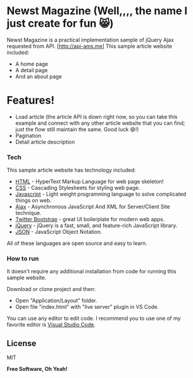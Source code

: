 # Newst Magazine (Well,,,, the name I just create for fun 😸)

Newst Magazine is a practical implementation sample of jQuery Ajax requested from API. [http://api-ams.me]
This sample article website included:
  - A home page
  - A detail page
  - And an about page

# Features!

  - Load article (the article API is down right now, so you can take this example and connect with any other article website that you can find; just the flow still maintain the same. Good luck 😄!)
  - Pagination
  - Detail article description

### Tech

This sample article website has technology included:

* [HTML](https://developer.mozilla.org/en-US/docs/Learn/HTML) - HyperText Markup Language for web page skeleton!
* [CSS](https://developer.mozilla.org/en-US/docs/Learn/CSS) - Cascading Stylesheets for styling web page.
* [Javascript](https://developer.mozilla.org/en-US/docs/Learn/javascript) - Light weight programming language to solve complicated things on web.
* [Ajax](https://en.wikipedia.org/wiki/Ajax_(programming)) - Asynchronous JavaScript And XML for Server/Client Site technique.
* [Twitter Bootstrap](http://getbootstrap.com/) - great UI boilerplate for modern web apps.
* [jQuery](http://jquery.com/) - jQuery is a fast, small, and feature-rich JavaScript library.
* [JSON](https://www.slideshare.net/SothearinRen/json-javascript-object-notation-84947161) - JavaScript Object Notation.

All of these languages are open source and easy to learn.

### How to run

It doesn't require any additional installation from code for running this sample website.

Download or clone project and then:

- Open "Application/Layout" folder.
- Open file "index.html" with "live server" plugin in VS Code.

You can use any editor to edit code. I recommend you to use one of my favorite editor is [Visual Studio Code](https://code.visualstudio.com/?wt.mc_id=DX_841432).


License
----

MIT

**Free Software, Oh Yeah!**
